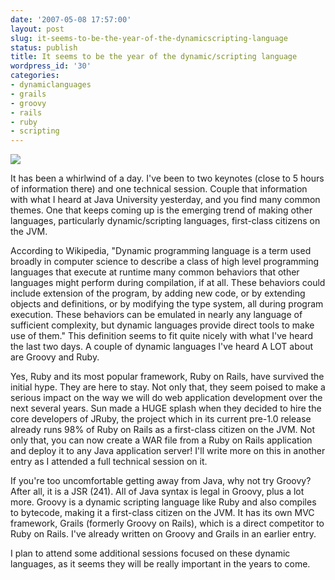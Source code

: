 ```yaml
---
date: '2007-05-08 17:57:00'
layout: post
slug: it-seems-to-be-the-year-of-the-dynamicscripting-language
status: publish
title: It seems to be the year of the dynamic/scripting language
wordpress_id: '30'
categories:
- dynamiclanguages
- grails
- groovy
- rails
- ruby
- scripting
---
```


[![](http://lh6.google.com/image/matt.stine/RkD9FbgYqGI/AAAAAAAAALY/NEPT0IawaRY/s288/DSCN1113.JPG)](http://picasaweb.google.com/matt.stine/SanFranciscoJavaOne2007/photo#5062324250889201762)  
  
It has been a whirlwind of a day. I've been to two keynotes (close to 5 hours of information there) and one technical session. Couple that information with what I heard at Java University yesterday, and you find many common themes. One that keeps coming up is the emerging trend of making other languages, particularly dynamic/scripting languages, first-class citizens on the JVM.   
  
According to Wikipedia, "Dynamic programming language is a term used broadly in computer science to describe a class of high level programming languages that execute at runtime many common behaviors that other languages might perform during compilation, if at all. These behaviors could include extension of the program, by adding new code, or by extending objects and definitions, or by modifying the type system, all during program execution. These behaviors can be emulated in nearly any language of sufficient complexity, but dynamic languages provide direct tools to make use of them." This definition seems to fit quite nicely with what I've heard the last two days. A couple of dynamic languages I've heard A LOT about are Groovy and Ruby.  
  
Yes, Ruby and its most popular framework, Ruby on Rails, have survived the initial hype. They are here to stay. Not only that, they seem poised to make a serious impact on the way we will do web application development over the next several years. Sun made a HUGE splash when they decided to hire the core developers of JRuby, the project which in its current pre-1.0 release already runs 98% of Ruby on Rails as a first-class citizen on the JVM. Not only that, you can now create a WAR file from a Ruby on Rails application and deploy it to any Java application server! I'll write more on this in another entry as I attended a full technical session on it.  
  
If you're too uncomfortable getting away from Java, why not try Groovy? After all, it is a JSR (241). All of Java syntax is legal in Groovy, plus a lot more. Groovy is a dynamic scripting language like Ruby and also compiles to bytecode, making it a first-class citizen on the JVM. It has its own MVC framework, Grails (formerly Groovy on Rails), which is a direct competitor to Ruby on Rails. I've already written on Groovy and Grails in an earlier entry.  
  
I plan to attend some additional sessions focused on these dynamic languages, as it seems they will be really important in the years to come.
